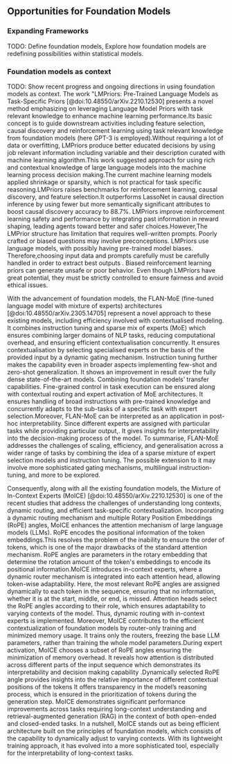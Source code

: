 ## Opportunities for Foundation Models

### Expanding Frameworks
TODO: Define foundation models, Explore how foundation models are redefining possibilities within statistical models.


### Foundation models as context
TODO: Show recent progress and ongoing directions in using foundation models as context.
The work "LMPriors: Pre-Trained Language Models as Task-Specific Priors [@doi:10.48550/arXiv.2210.12530] presents a novel method emphasizing on leveraging Language Model Priors with task relevant knowledge to enhance machine learning performance.Its basic concept is to guide downstream activities including feature selection, causal discovery and reinforcement learning using task relevant knowledge from foundation models (here GPT-3 is employed).Without requiring a lot of data or overfitting, LMPriors produce better educated decisions by using job relevant information including variable and their description curated with machine learning algorithm.This work suggested approach for using rich and contextual knowledge of large language models into the machine learning process decision making.The current machine learning models applied shrinkage or sparsity, which is not practical for task specific reasoning.LMPriors raises benchmarks for reinforcement learning, causal discovery, and feature selection.It outperforms LassoNet in causal direction inference by using fewer but more semantically significant attributes to boost causal discovery accuracy to 88.7%. LMPriors improve reinforcement learning safety and performance by integrating past information in reward shaping, leading agents toward better and safer choices.However,The LMPrior structure has limitation that  requires well-written prompts. Poorly crafted or biased questions may involve preconceptions. LMPriors use language models, with possibly having pre-trained model biases. Therefore,choosing input data and prompts carefully  must be carefully handled in order to extract best outputs . Biased reinforcement learning priors can generate unsafe or poor behavior. Even though LMPriors have great potential, they must be strictly controlled to ensure fairness and avoid ethical issues.




With the advancement of foundation models, the FLAN-MoE (fine-tuned language model with mixture of experts) architectures [@doi:10.48550/arXiv.2305.14705] represent a novel approach to these existing models, including efficiency involved with contextualised modeling. It combines instruction tuning and sparse mix of experts (MoE) which ensures combining larger domains of NLP tasks, reducing computational overhead, and ensuring efficient contextualisation concurrently. It ensures contextualisation by selecting specialised experts on the basis of the provided input by a dynamic gating mechanism. Instruction tuning further makes the capability even in broader aspects implementing few-shot and zero-shot generalization. It shows an improvement in result over the fully dense state-of-the-art models. Combining foundation models’ transfer capabilities. Fine-grained control in task execution can be ensured along with contextual routing and expert activation of MoE architectures. It ensures handling of broad instructions with pre-trained knowledge and concurrently adapts to the sub-tasks of a specific task with expert selection.Moreover, FLAN-MoE can be interpreted as an application in post-hoc interpretability. Since different experts are assigned with particular tasks while providing particular output,. It gives insights for interpretability into the decision-making process of the model. To summarise, FLAN-MoE addresses the challenges of scaling, efficiency, and generalisation across a wider range of tasks by combining the idea of a sparse mixture of expert selection models and instruction tuning. The possible extension to it may involve more sophisticated gating mechanisms, multilingual instruction-tuning, and more to be explored.


Consequently, along with all the existing foundation models, the Mixture of In-Context Experts (MoICE) [@doi:10.48550/arXiv.2210.12530] is one of the recent studies that address the challenges of understanding long contexts, dynamic routing, and efficient task-specific contextualization. Incorporating a dynamic routing mechanism and multiple Rotary Position Embeddings (RoPE) angles, MoICE enhances the attention mechanism of large language models (LLMs).  RoPE encodes the positional information of the token embeddings.This resolves the problem of the inability to ensure the order of tokens, which is one of the major drawbacks of the standard attention mechanism. RoPE angles are parameters in the rotary embedding that determine the rotation amount of the token's embeddings to encode its positional information.MoICE introduces in-context experts, where a dynamic router mechanism is integrated into each attention head, allowing token-wise adaptability. Here, the most relevant RoPE angles are assigned dynamically to each token in the sequence, ensuring that no information, whether it is at the start, middle, or end, is missed. Attention heads select the RoPE angles according to their role, which ensures adaptability to varying contexts of the model. Thus, dynamic routing with in-context experts is implemented. Moreover, MoICE contributes to the efficient contextualization of foundation models by router-only training and minimized memory usage.  It trains only the routers, freezing the base LLM parameters, rather than training the whole model parameters.During expert activation,  MoICE chooses a subset of RoPE angles ensuring the minimization of memory overhead. It reveals how attention is distributed across different parts of the input sequence which demonstrates its interpretability and decision making capability .Dynamically selected RoPE angle provides insights into the relative importance of different contextual positions of the tokens It offers transparency in the model’s reasoning process, which is ensured in the prioritization of tokens during the generation step. MoICE demonstrates significant performance improvements across tasks requiring long-context understanding and retrieval-augmented generation (RAG) in the context of both open-ended and closed-ended tasks. In a nutshell, MoICE stands out as being efficient architecture built on the principles of foundation models, which consists of the capability to dynamically adjust to varying contexts. With its lightweight training approach, it has evolved into a more sophisticated tool, especially for the interpretability of long-context tasks.
